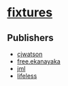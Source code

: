 # [fixtures](https://pypi.org/project/fixtures)



## Publishers
- [cjwatson](https://pypi.org/user/cjwatson)
- [free.ekanayaka](https://pypi.org/user/free.ekanayaka)
- [jml](https://pypi.org/user/jml)
- [lifeless](https://pypi.org/user/lifeless)


